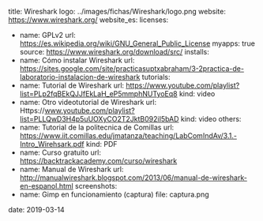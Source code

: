 title: Wireshark
logo: ../images/fichas/Wireshark/logo.png
website: https://www.wireshark.org/
website_es:
licenses:
  - name: GPLv2
    url: https://es.wikipedia.org/wiki/GNU_General_Public_License
myapps: true
source: https://www.wireshark.org/download/src/
installs:
  - name: Cómo instalar Wireshark
    url: https://sites.google.com/site/practicasuptxabraham/3-2practica-de-laboratorio-instalacion-de-wireshark
tutorials:
  - name: Tutorial de Wireshark
    url: https://www.youtube.com/playlist?list=PLp2fqBEkQJJfEkLaH_eP5mmphNUTyoEq8
    kind: video
  - name: Otro videotutorial de Wireshark
    url: Https://www.youtube.com/playlist?list=PLLQwD3H4p5uUOXyCO2T2JktB092iI5bAD
    kind: video
others:
  - name: Tutorial de la politecnica de Comillas
    url: https://www.iit.comillas.edu/jmatanza/teaching/LabComIndAv/3.1.-Intro_Wirehsark.pdf
    kind: PDF
  - name: Curso gratuito
    url: https://backtrackacademy.com/curso/wireshark 
  - name: Manual de Wireshark
    url: http://manualwireshark.blogspot.com/2013/06/manual-de-wireshark-en-espanol.html
screenshots:
  - name: Gimp en funcionamiento (captura)
    file: captura.png

date: 2019-03-14
